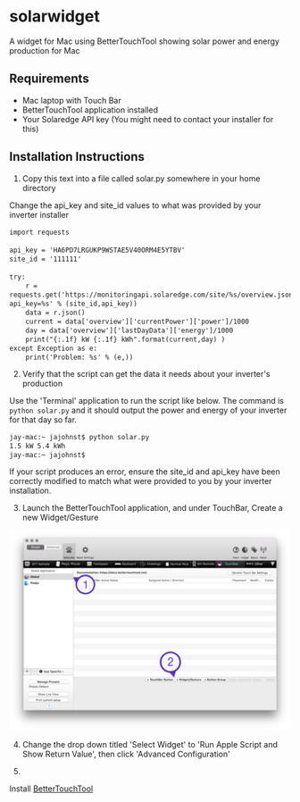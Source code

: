 solarwidget
===========

A widget for Mac using BetterTouchTool showing solar power and energy production for Mac

Requirements
------------

* Mac laptop with Touch Bar
* BetterTouchTool application installed
* Your Solaredge API key (You might need to contact your installer for this)

Installation Instructions
-------------------------
1. Copy this text into a file called solar.py somewhere in your home directory

Change the api_key and site_id values to what was provided by your inverter installer

    import requests

    api_key = 'HA6PD7LRGUKP9WSTAE5V40ORM4E5YTBV'
    site_id = '111111'

    try:
        r = requests.get('https://monitoringapi.solaredge.com/site/%s/overview.json?api_key=%s' % (site_id,api_key))
        data = r.json()
        current = data['overview']['currentPower']['power']/1000
        day = data['overview']['lastDayData']['energy']/1000
        print("{:.1f} kW {:.1f} kWh".format(current,day) )
    except Exception as e:
        print('Problem: %s' % (e,))

2. Verify that the script can get the data it needs about your inverter's production

Use the 'Terminal' application to run the script like below. The command is `python solar.py` and it should output the power and energy of your inverter for that day so far.

    jay-mac:~ jajohnst$ python solar.py
    1.5 kW 5.4 kWh
    jay-mac:~ jajohnst$

If your script produces an error, ensure the site_id and api_key have been correctly modified to match what were provided to you by your inverter installation.

3. Launch the BetterTouchTool application, and under TouchBar, Create a new Widget/Gesture

![Step 1](https://raw.githubusercontent.com/vipperofvip/solarwidget/master/instructions_step_1.png)

4. Change the drop down titled 'Select Widget' to 'Run Apple Script and Show Return Value', then click 'Advanced Configuration'

5. 


Install [BetterTouchTool](https://folivora.ai/)
